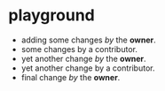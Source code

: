 playground
==========

* adding some changes _by_ the **owner**.
* some changes by a contributor.
* yet another change _by_ the **owner**.
* yet another change by a contributor.
* final change _by_ the **owner**.

